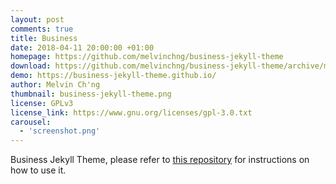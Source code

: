 ```yaml
---
layout: post
comments: true
title: Business
date: 2018-04-11 20:00:00 +01:00
homepage: https://github.com/melvinchng/business-jekyll-theme
download: https://github.com/melvinchng/business-jekyll-theme/archive/master.zip
demo: https://business-jekyll-theme.github.io/
author: Melvin Ch'ng
thumbnail: business-jekyll-theme.png
license: GPLv3
license_link: https://www.gnu.org/licenses/gpl-3.0.txt
carousel:
  - 'screenshot.png'
---
```


Business Jekyll Theme, please refer to [this repository](https://github.com/melvinchng/business-jekyll-theme) for instructions on how to use it.
